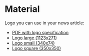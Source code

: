# Material

Logo you can use in your news article:

* [PDF with logo specification](./CHAOSS_Logo.pdf)
* [Logo large (1123x271)](./logo-large_1123x271.png)
* [Logo small (340x74)](./logo-small_340x74.png)
* [Logo square (350x350)](./logo-square_350x350.png)
